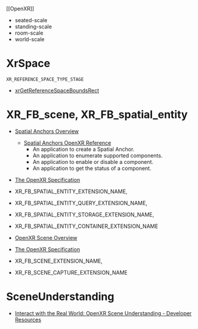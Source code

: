 [[OpenXR]]

- seated-scale
- standing-scale
- room-scale
- world-scale

# XrSpace
`XR_REFERENCE_SPACE_TYPE_STAGE`
- [xrGetReferenceSpaceBoundsRect](https://registry.khronos.org/OpenXR/specs/1.0/html/xrspec.html#xrGetReferenceSpaceBoundsRect)

# XR_FB_scene, XR_FB_spatial_entity

- [Spatial Anchors Overview](https://developer.oculus.com/documentation/native/android/openxr-lsa-overview/)
	- [Spatial Anchors OpenXR Reference](https://developer.oculus.com/documentation/native/android/openxr-lsa-ref/)
		-   An application to create a Spatial Anchor.
		-   An application to enumerate supported components.
		-   An application to enable or disable a component.
		-   An application to get the status of a component.
- [The OpenXR Specification](https://registry.khronos.org/OpenXR/specs/1.0/html/xrspec.html#XR_FB_spatial_entity)
- XR_FB_SPATIAL_ENTITY_EXTENSION_NAME,
- XR_FB_SPATIAL_ENTITY_QUERY_EXTENSION_NAME,
- XR_FB_SPATIAL_ENTITY_STORAGE_EXTENSION_NAME,
- XR_FB_SPATIAL_ENTITY_CONTAINER_EXTENSION_NAME

- [OpenXR Scene Overview](https://developer.oculus.com/documentation/native/android/openxr-scene-overview/)
- [The OpenXR Specification](https://registry.khronos.org/OpenXR/specs/1.0/html/xrspec.html#XR_FB_scene)
- XR_FB_SCENE_EXTENSION_NAME,
- XR_FB_SCENE_CAPTURE_EXTENSION_NAME


# SceneUnderstanding
- [Interact with the Real World: OpenXR Scene Understanding - Developer Resources](https://developer.vive.com/resources/openxr/openxr-pcvr/tutorials/unity/interact-real-world-openxr-scene-understanding/)
